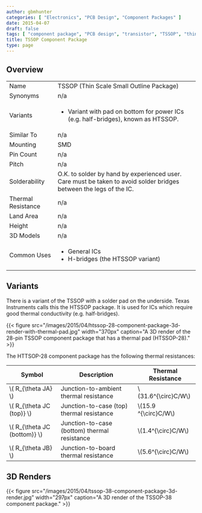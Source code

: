 ```yaml
---
author: gbmhunter
categories: [ "Electronics", "PCB Design", "Component Packages" ]
date: 2015-04-07
draft: false
tags: [ "component package", "PCB design", "transistor", "TSSOP", "thin scale small-outline package", "HTSSOP" ]
title: TSSOP Component Package
type: page
---
```


## Overview

<table>
<tbody>
<tr >
<td >Name</td>
<td >TSSOP (Thin Scale Small Outline Package)</td>
</tr>
<tr >
<td >Synonyms</td>
<td >n/a</td>
</tr>
<tr >
<td >Variants</td>
<td >
    <ul>
        <li>Variant with pad on bottom for power ICs (e.g. half-bridges), known as HTSSOP.</li>
    </ul>
</td>
</tr><tr >
<td >Similar To
</td>
<td >n/a
</td></tr><tr >
<td >Mounting
</td>
<td >SMD
</td></tr><tr >
<td >Pin Count
</td>
<td >n/a
</td></tr><tr >
<td >Pitch
</td>
<td >n/a
</td></tr><tr >
<td >Solderability
</td>
<td >O.K. to solder by hand by experienced user. Care must be taken to avoid solder bridges between the legs of the IC.
</td></tr><tr >
<td >Thermal Resistance
</td>
<td >n/a
</td></tr><tr >
<td >Land Area
</td>
<td >n/a
</td></tr><tr >
<td >Height
</td>
<td >n/a
</td></tr><tr >
<td >3D Models
</td>
<td >n/a
</td></tr><tr >
<td >Common Uses
</td>
<td >
    <ul>
        <li>General ICs</li>
        <li>H-bridges (the HTSSOP variant)</li>
    </ul>
</td>
</tr></tbody></table>

## Variants

There is a variant of the TSSOP with a solder pad on the underside. Texas Instruments calls this the HTSSOP package. It is used for ICs which require good thermal conductivity (e.g. half-bridges).

{{< figure src="/images/2015/04/htssop-28-component-package-3d-render-with-thermal-pad.jpg" width="370px" caption="A 3D render of the 28-pin TSSOP component package that has a thermal pad (HTSSOP-28)."  >}}

The HTTSOP-28 component package has the following thermal resistances:

<table>
    <thead>
        <tr>
            <th>Symbol</th>
            <th>Description</th>
            <th>Thermal Resistance</th>
        </tr>
    <tbody>
<tr >
<td >\( R_{\theta JA} \)
</td>
<td >Junction-to-ambient thermal resistance
</td>
<td >\(31.6^{\circ}C/W\)
</td></tr><tr >
<td >\( R_{\theta JC (top)} \)
</td>
<td >Junction-to-case (top) thermal resistance
</td>
<td >\(15.9 ^{\circ}C/W\)
</td></tr><tr >
<td >\( R_{\theta JC (bottom)} \)
</td>
<td >Junction-to-case (bottom) thermal resistance
</td>
<td >\(1.4^{\circ}C/W\)
</td></tr><tr >
<td >\( R_{\theta JB} \) 
</td>
<td >Junction-to-board thermal resistance 
</td>
<td >\(5.6^{\circ}C/W\)
</td></tr></tbody></table>

## 3D Renders

{{< figure src="/images/2015/04/tssop-38-component-package-3d-render.jpg" width="297px" caption="A 3D render of the TSSOP-38 component package."  >}}
